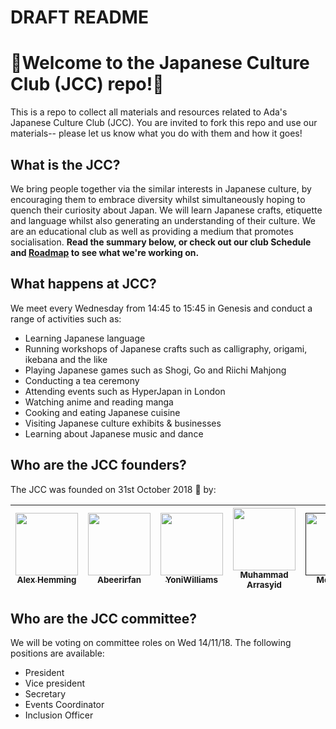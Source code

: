 # DRAFT README
# 🗾Welcome to the Japanese Culture Club (JCC) repo!🌸
This is a repo to collect all materials and resources related to Ada's Japanese Culture Club (JCC). You are invited to fork this repo and use our materials-- please let us know what you do with them and how it goes!

## What is the JCC?
We bring people together via the similar interests in Japanese culture, by encouraging them to embrace diversity whilst simultaneously hoping to quench their curiosity about Japan.
We will learn Japanese crafts, etiquette and language whilst also generating an understanding of their culture.
We are an educational club as well as providing a medium that promotes socialisation.
**Read the summary below, or check out our club Schedule and [Roadmap](https://docs.google.com/presentation/d/1y9HWxOAOBESb9N5SdeS4GuuCORGiCYX3ozi4u6DcILg/edit?usp=sharing) to see what we're working on.**

## What happens at JCC?
We meet every Wednesday from 14:45 to 15:45 in Genesis and conduct a range of activities such as:
- Learning Japanese language
- Running workshops of Japanese crafts such as calligraphy, origami, ikebana and the like
- Playing Japanese games such as Shogi, Go and Riichi Mahjong
- Conducting a tea ceremony
- Attending events such as HyperJapan in London
- Watching anime and reading manga
- Cooking and eating Japanese cuisine
- Visiting Japanese culture exhibits & businesses
- Learning about Japanese music and dance

## Who are the JCC founders?
The JCC was founded on 31st October 2018 🎃 by:

<!-- ALL-CONTRIBUTORS-LIST:START - Do not remove or modify this section -->
<!-- prettier-ignore -->
| [<img src="https://avatars1.githubusercontent.com/u/31309953?s=460&v=4" width="100px;"/><br /><sub><b>Alex Hemming</b></sub>](https://github.com/alexhemming) | [<img src="https://avatars1.githubusercontent.com/u/42802938?s=460&v=4" width="100px;"/><br /><sub><b>Abeerirfan</b></sub>](https://github.com/Abeerirfan) | [<img src="https://avatars2.githubusercontent.com/u/42770463?s=460&v=4" width="100px;"/><br /><sub><b>YoniWilliams</b></sub>](https://github.com/YoniWilliams) | [<img src="https://avatars3.githubusercontent.com/u/42770575?s=460&v=4" width="100px;"/><br /><sub><b>Muhammad Arrasyid</b></sub>](https://github.com/MuhammadArr01) | [<img src="https://emojipedia-us.s3.dualstack.us-west-1.amazonaws.com/thumbs/240/microsoft/153/busts-in-silhouette_1f465.png" width="100px;"/><br /><sub><b>More TBA</b></sub>]() | 
| :---: | :---: | :---: | :---: | :---: | 

## Who are the JCC committee?
We will be voting on committee roles on Wed 14/11/18. The following positions are available:
- President
- Vice president
- Secretary
- Events Coordinator
- Inclusion Officer
